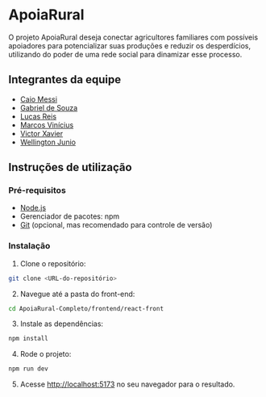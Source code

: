 # ApoiaRural

O projeto ApoiaRural deseja conectar agricultores familiares com possíveis apoiadores para potencializar suas produções e reduzir os desperdícios, utilizando do poder de uma rede social para dinamizar esse processo.

## Integrantes da equipe

* [Caio Messi](https://github.com/caiomccunha)
* [Gabriel de Souza](https://github.com/Gabriel-DEV-0ti)
* [Lucas Reis](https://github.com/reeislucaas)
* [Marcos Vinícius](https://github.com/marcosware)
* [Victor Xavier](https://github.com/VictorTadiela)
* [Wellington Junio](https://github.com/WellingtonJunioSilva)

## Instruções de utilização

### Pré-requisitos
- [Node.js](https://nodejs.org/en/download/)
- Gerenciador de pacotes: npm
- [Git](https://git-scm.com/downloads) (opcional, mas recomendado para controle de versão)

### Instalação

1. Clone o repositório:
```bash
git clone <URL-do-repositório>
```
2. Navegue até a pasta do front-end:
```bash
cd ApoiaRural-Completo/frontend/react-front
```

3. Instale as dependências:
```bash
npm install
```
4. Rode o projeto:
```bash
npm run dev
```

5. Acesse [http://localhost:5173](http://localhost:5173) no seu navegador para o resultado.